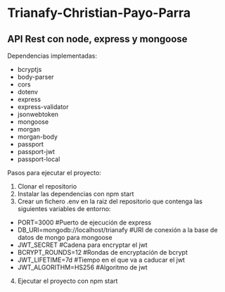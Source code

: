 # Trianafy-Christian-Payo-Parra

## API Rest con node, express y mongoose

Dependencias implementadas:
- bcryptjs
- body-parser
- cors
- dotenv
- express
- express-validator
- jsonwebtoken
- mongoose
- morgan
- morgan-body
- passport
- passport-jwt
- passport-local

Pasos para ejecutar el proyecto:
1. Clonar el repositorio
2. Instalar las dependencias con npm start
3. Crear un fichero .env en la raiz del repositorio que contenga las siguientes variables de entorno:
  - PORT=3000 #Puerto de ejecución de express
  - DB_URI=mongodb://localhost/trianafy #URI de conexión a la base de datos de mongo para mongoose
  - JWT_SECRET #Cadena para encryptar el jwt
  - BCRYPT_ROUNDS=12 #Rondas de encryptación de bcrypt
  - JWT_LIFETIME=7d #Tiempo en el que va a caducar el jwt
  - JWT_ALGORITHM=HS256 #Algoritmo de jwt
4. Ejecutar el proyecto con npm start
